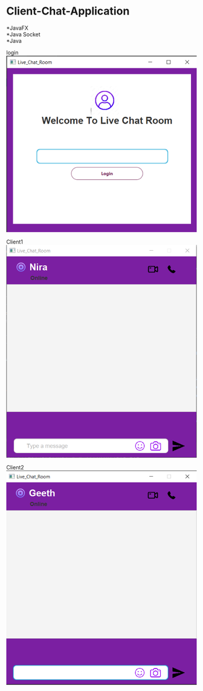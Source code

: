 # Client-Chat-Application

*JavaFX<br>
*Java Socket<br>
*Java<br>


login<br>
![screenshot](src/assets/project/logn.png)<br>

Client1<br>
![screenshot](src/assets/project/client1.png)<br>

Client2<br>
![screenshot](src/assets/project/client2.png)